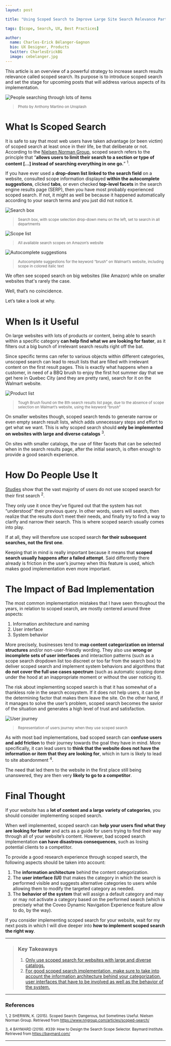 ```yaml
---
layout: post

title: "Using Scoped Search to Improve Large Site Search Relevance Part 1: Introducing Scoped Search"

tags: [Scope, Search, UX, Best Practices]

author:
  name: Charles-Erick Bélanger-Gagnon
  bio: UX Designer, Products
  twitter: CharlesErickBG
  image: cebelanger.jpg
---
```


This article is an overview of a powerful strategy to increase search results relevance called scoped search. Its purpose is to introduce scoped search and set the stage for upcoming posts that will address various aspects of its implementation.

<!-- more -->

![People searching through lots of items](/images/2019-07-11-scoped-search-introduction/anthony-martino-335460-unsplash.jpg)
> <small>Photo by Anthony Martino on Unsplash</small>

# What Is Scoped Search

It is safe to say that most web users have taken advantage (or been victim) of scoped search at least once in their life, be that deliberate or not. According to the <a href="https://www.nngroup.com/articles/scoped-search/" target="_blank">Nielsen Norman Group</a>, scoped search refers to the principle that “**allows users to limit their search to a section or type of content [...] instead of searching everything in one go.**” <sup>1</sup>.

If you have ever used a **drop-down list linked to the search field** on a website, consulted scope information displayed **within the autocomplete suggestions**, clicked **tabs**, or even checked **top-level facets** in the search engine results page (SERP), then you have most probably experienced scoped search. If not, it might as well be because it happened automatically according to your search terms and you just did not notice it.

![Search box](/images/2019-07-11-scoped-search-introduction/search-box-amazon-01.png)
> <small>Search box, with scope selection drop-down menu on the left, set to search in all departments</small>

![Scope list](/images/2019-07-11-scoped-search-introduction/scope-selection-amazon-01.png)
> <small>All available search scopes on Amazon’s website</small>

![Autocomplete suggestions](/images/2019-07-11-scoped-search-introduction/autocomplete-walmart.png)
> <small>Autocomplete suggestions for the keyword “brush” on Walmart’s website, including scope in colored italic text</small>


We often see scoped search on big websites (like Amazon) while on smaller websites that's rarely the case.

Well, that’s no coincidence. 

Let’s take a look at why.

# When Is it Useful

On large websites with lots of products or content, being able to search within a specific category **can help find what we are looking for faster**, as it filters out a big bunch of irrelevant search results right off the bat. 

Since specific terms can refer to various objects within different categories, unscoped search can lead to result lists that are filled with irrelevant content on the first result pages. This is exactly what happens when a customer, in need of a BBQ brush to enjoy the first hot summer day that we get here in Quebec City (and they are pretty rare), search for it on the Walmart website.

![Product list](/images/2019-07-11-scoped-search-introduction/result-list-walmart-01.jpg)
> <small>Tough Brush found on the 8th search results list page, due to the absence of scope selection on Walmart’s website, using the keyword “brush”</small>

<span id="large-catalogs">On smaller websites though, scoped search tends to generate narrow or even empty search result lists, which adds unnecessary steps and effort to get what we want. This is why scoped search should **only be implemented on websites with large and diverse catalogs** <sup>3</sup>.</span> 

On sites with smaller catalogs, the use of filter facets that can be selected when in the search results page, after the initial search, is often enough to provide a good search experience.

# How Do People Use It

<a href="https://baymard.com/" target="blank">Studies</a> show that the vast majority of users do not use scoped search for their first search <sup>2</sup>. 

They only use it once they’ve figured out that the system has not “understood” their previous query. In other words, users will search, then realize that the results don’t meet their needs, and finally try to find a way to clarify and narrow their search. This is where scoped search usually comes into play.

If at all, they will therefore use scoped search **for their subsequent searches, not the first one**. 

Keeping that in mind is really important because it means that **scoped search usually happens after a failed attempt**. Said differently there already is friction in the user’s journey when this feature is used, which makes good implementation even more important. 

# The Impact of Bad Implementation

The most common implementation mistakes that I have seen throughout the years, in relation to scoped search, are mostly centered around three aspects:

1. Information architecture and naming
1. User interface
1. System behavior  

More precisely, businesses tend to **map content categorization on internal structures** and/or non-user-friendly wording. They also use **wrong or incomplete sets of user interfaces** and interaction patterns (such as a scope search dropdown list too discreet or too far from the search box) to deliver scoped search and implement system behaviors and algorithms that **do not cover the full use cases spectrum** (such as automatic scoping done under the hood at an inappropriate moment or without the user noticing it).

The risk about implementing scoped search is that it has somewhat of a thankless role in the search ecosystem. If it does not help users, it can be the determining factor that makes them leave the site. On the other hand, if it manages to solve the user’s problem, scoped search becomes the savior of the situation and generates a high level of trust and satisfaction. 

![User journey](/images/2019-07-11-scoped-search-introduction/user-journey-table-01.png)
> <small>Representation of users journey when they use scoped search</small>

As with most bad implementations, bad scoped search can **confuse users and add friction** to their journey towards the goal they have in mind. More specifically, it can lead users to **think that the website does not have the information or item that they are looking for**, which in turn is likely to lead to site abandonment <sup>4</sup>. 

The need that led them to the website in the first place still being unanswered, they are then very **likely to go to a competitor**. 

# Final Thought

If your website has a **lot of content and a large variety of categories**, you should consider implementing scoped search. 

When well implemented, scoped search can **help your users find what they are looking for faster** and acts as a guide for users trying to find their way through all of your website’s content. However, bad scoped search implementation **can have disastrous consequences**, such as losing potential clients to a competitor.

<span id="to-consider">To provide a good research experience through scoped search, the following aspects should be taken into account:</span>

1. The **information architecture** behind the content categorization.
1. The **user interface (UI)** that makes the category in which the search is performed visible and suggests alternative categories to users while allowing them to modify the targeted category as needed.
1. The **behavior of the system** that will assign a default category and may or may not activate a category based on the performed search (which is precisely what the Coveo Dynamic Navigation Experience feature allow to do, by the way).

If you consider implementing scoped search for your website, wait for my next posts in which I will dive deeper into **how to implement scoped search the right way**.


---

> ### Key Takeaways
>
> 1. <a href="#large-catalogs">Only use scoped search for websites with large and diverse catalogs.</a>
> 1. <a href="#to-consider">For good scoped search implementation, make sure to take into account the information architecture behind your categorization, user interfaces that have to be involved as well as the behavior of the system.</a> 

---

### References

<small>1, 2 SHERWIN, K. (2015). Scoped Search: Dangerous, but Sometimes Useful. Nielsen Norman Group. Retrieved from https://www.nngroup.com/articles/scoped-search/</small>

<small>3, 4 BAYMARD (2019). #339: How to Design the Search Scope Selector. Baymard Institute. Retrieved from https://baymard.com/</small>

---